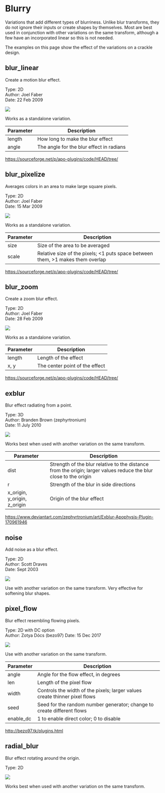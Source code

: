 # Blurry
Variations that add different types of blurriness. Unlike blur transforms, they do not ignore their inputs or create shapes by themselves. Most are best used in conjunction with other variations on the same transform, although a few have an incorporated linear so this is not needed.

The examples on this page show the effect of the variations on a crackle design.

## blur_linear
Create a motion blur effect.

Type: 2D  
Author: Joel Faber  
Date: 22 Feb 2009  

[![](blur_linear-1.png)](blur_linear-1.flame)

Works as a standalone variation.

| Parameter | Description |
| --- | --- |
| length | How long to make the blur effect |
| angle | The angle for the blur effect in radians |

https://sourceforge.net/p/apo-plugins/code/HEAD/tree/  

## blur_pixelize
Averages colors in an area to make large square pixels.

Type: 2D  
Author: Joel Faber  
Date: 15 Mar 2009  

[![](blur_pixelize-1.png)](blur_pixelize-1.flame)

Works as a standalone variation.

| Parameter | Description |
| --- | --- |
| size | Size of the area to be averaged |
| scale | Relative size of the pixels; <1 puts space between them, >1 makes them overlap |

https://sourceforge.net/p/apo-plugins/code/HEAD/tree/  

## blur_zoom
Create a zoom blur effect.

Type: 2D  
Author: Joel Faber  
Date: 28 Feb 2009  

[![](blur_zoom-1.png)](blur_zoom-1.flame)

Works as a standalone variation.

| Parameter | Description |
| --- | --- |
| length | Length of the effect |
| x, y | The center point of the effect |

https://sourceforge.net/p/apo-plugins/code/HEAD/tree/  

## exblur
Blur effect radiating from a point.

Type: 3D  
Author: Branden Brown (zephyrtronium)  
Date: 11 July 2010

[![](exblur-1.png)](exblur-1.flame)

Works best when used with another variation on the same transform.

| Parameter | Description |
| --- | --- |
| dist | Strength of the blur relative to the distance from the origin; larger values reduce the blur close to the origin |
| r | Strength of the blur in side directions |
| x_origin, y_origin, z_origin | Origin of the blur effect |

https://www.deviantart.com/zephyrtronium/art/Exblur-Apophysis-Plugin-170961946  

## noise
Add noise as a blur effect.

Type: 2D  
Author: Scott Draves  
Date: Sept 2003  

[![](noise-1.png)](noise-1.flame)

Use with another variation on the same transform. Very effective for softening blur shapes.

## pixel_flow
Blur effect resembling flowing pixels.

Type: 2D with DC option  
Author: Zotya Dócs (bezo97)
Date: 15 Dec 2017

[![](pixel_flow-1.png)](pixel_flow-1.flame)

Use with another variation on the same transform.

| Parameter | Description |
| --- | --- |
| angle | Angle for the flow effect, in degrees |
| len | Length of the pixel flow |
| width | Controls the width of the pixels; larger values create thinner pixel flows |
| seed | Seed for the random number generator; change to create different flows |
| enable_dc | 1 to enable direct color; 0 to disable |

http://bezo97.tk/plugins.html  

## radial_blur
Blur effect rotating around the origin.

Type: 2D  

[![](radial_blur-1.png)](radial_blur-1.flame)

Works best when used with another variation on the same transform.
